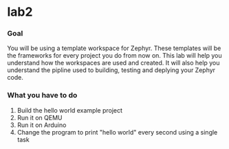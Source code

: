 # lab2

### Goal
You will be using a template workspace for Zephyr. These templates will be the frameworks for every project you do from now on. This lab will help you understand how the workspaces are used and created. It will also help you understand the pipline used to building, testing and deplying your Zephyr code.

### What you have to do
1. Build the hello world example project
2. Run it on QEMU
3. Run it on Arduino
4. Change the program to print "hello world" every second using a single task
